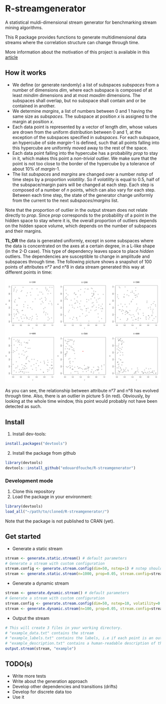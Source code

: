# R-streamgenerator
A statistical muldi-dimensional stream generator for benchmarking stream mining algorithms.

This R package provides functions to generate multidimensional data streams where the correlation structure can change through time. 

More information about the motivation of this project is available in this [article][article]

## How it works

- We define (or generate randomly) a list of subspaces *subspaces* from a number of dimensions *dim*, where each subspace is composed of at least *mindim* dimensions and at most *maxdim* dimensions. The subspaces shall overlap, but no subspace shall contain and or be contained in another. 
- We determine *margins*, a list of numbers between 0 and 1 having the same size as *subspaces*. The subspace at position *x* is assigned to the margin at position *x*. 
- Each data point is represented by a vector of length *dim*, whose values are drown from the uniform distribution between 0 and 1, at the exception of the subspaces specified in *subspaces*. For each subspace, an hypercube of side *margin*-1 is defined, such that all points falling into this hypercube are uniformly moved away to the rest of the space. 
- Each data point falling into the hypercube has a probability *prop* to stay in it, which makes this point a *non-trivial* outlier. We make sure that the point is not too close to the border of the hypercube by a tolerance of about 10% of *margin*-1. 
- The list *subspaces* and *margins* are changed over a number *nstep* of time steps by a proportion *volatility*. So if *volatility* is equal to 0.5, half of the subspace/margin pairs will be changed at each step. Each step is composed of a number of *n* points, which can also vary for each step. Between each time step, the state of the generator change uniformly from the current to the next *subspaces*/*margins* list. 

Note that the proportion of outlier in the output stream does not relate directly to *prop*. Since *prop* corresponds to the probability of a point in the hidden space to stay where it is, the overall proportion of outliers depends on the hidden space volume, which depends on the number of subspaces and their margins.

**TL;DR** the data is generated uniformly, except in some subspaces where the data is concentrated on the axes at a certain degree, in a L-like shape (in the 2-D case). This type of dependency leaves space to place *hidden* outliers. The dependencies are susceptible to change in amplitude and subspaces through time. The following picture shows a snapshot of 100 points of  attributes n°7 and n°8 in data stream generated this way at different points in time: 

![streamgenerator_1](/img/streamgenerator_1.png)

As you can see, the relationship between attribute n°7 and n°8 has evolved through time. Also, there is an outlier in picture 5 (in red). Obviously, by looking at the whole time window, this point would probably not have been detected as such. 

## Install

1. Install dev-tools: 
```R
install.packages("devtools")
```
2. Install the package from github

```R
library(devtools)
devtools::install_github("edouardfouche/R-streamgenerator")
```

### Development mode

1. Clone this repository 
2. Load the package in your environment:
```R
library(devtools)
load_all("~/path/to/cloned/R-streamgenerator/")
```

Note that the package is not published to CRAN (yet). 

## Get started

* Generate a static stream 

```R
stream <- generate.static.stream() # default parameters
# Generate a stream with custom configuration
stream.config <- generate.stream.config(dim=50, nstep=1) # nstep should be = 1
stream <- generate.static.stream(n=1000, prop=0.05, stream.config=stream.config)
```

* Generate a dynamic stream 

```R
stream <- generate.dynamic.stream() # default parameters
# Generate a stream with custom configuration
stream.config <- generate.stream.config(dim=50, nstep=10, volatility=0.5)
stream <- generate.dynamic.stream(n=100, prop=0.05, stream.config=stream.config)
```

* Output the stream

```R
# This will create 3 files in your working directory. 
# "example_data.txt" contains the stream
# "example_labels.txt" contains the labels, i.e if each point is an outlier and in which subspace(s)
# "example_description.txt" contains a human-readable description of the stream 
output.stream(stream, "example")
```

## TODO(s)

* Write more tests
* Write about the generation approach
* Develop other dependencies and transitions (drifts)
* Develop for discrete data too 
* Use it 


[article]: https://edouardfouche.com/Data-Stream-Generation-with-Concept-Drift/
